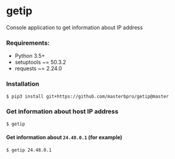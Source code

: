 # getip
Console application to get information about IP address
### Requirements:

* Python 3.5+
* setuptools ~= 50.3.2
* requests ~= 2.24.0

### Installation

``` bash
$ pip3 install git+https://github.com/masterbpro/getip@master
```

### Get information about host IP address
``` bash
$ getip
```
#### Get information about `24.48.0.1` (for example)
```bash
$ getip 24.48.0.1
```